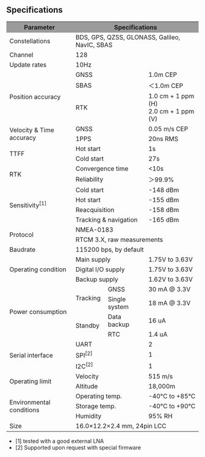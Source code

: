 ## Specifications

<table class="wikitable">

<tbody><tr>
<th style="background-color:#9b9b9b;">Parameter
</th>
<th colspan="3" style="background-color:#9b9b9b;">Specifications
</th></tr>
<tr>
<td>Constellations
</td>
<td colspan="3">BDS, GPS, QZSS, GLONASS, Galileo, NavIC, SBAS
</td></tr>
<tr>
<td>Channel
</td>
<td colspan="3">128
</td></tr>
<tr>
<td>Update rates
</td>
<td colspan="3">10Hz
</td></tr>
<tr>
<td rowspan="3">Position accuracy
</td>
<td colspan="2">GNSS
</td>
<td>1.0m CEP
</td></tr>
<tr>
<td colspan="2">SBAS
</td>
<td>＜1.0m CEP
</td></tr>
<tr>
<td colspan="2">RTK
</td>
<td>1.0 cm + 1 ppm (H)<br />2.0 cm + 1 ppm (V)
</td></tr>
<tr>
<td rowspan="2">Velocity &amp; Time accuracy
</td>
<td colspan="2">GNSS
</td>
<td>0.05 m/s CEP
</td></tr>
<tr>
<td colspan="2">1PPS
</td>
<td>20ns RMS
</td></tr>
<tr>
<td rowspan="2">TTFF
</td>
<td colspan="2">Hot start
</td>
<td>1s
</td></tr>
<tr>
<td colspan="2">Cold start
</td>
<td>27s
</td></tr>
<tr>
<td rowspan="2">RTK
</td>
<td colspan="2">Convergence time
</td>
<td>&lt;10s
</td></tr>
<tr>
<td colspan="2">Reliability
</td>
<td>＞99.9%
</td></tr>
<tr>
<td rowspan="4">Sensitivity<sup>[1]<sup>
</sup></sup></td>
<td colspan="2">Cold start
</td>
<td>-148 dBm
</td></tr>
<tr>
<td colspan="2">Hot start
</td>
<td>-155 dBm
</td></tr>
<tr>
<td colspan="2">Reacquisition
</td>
<td>-158 dBm
</td></tr>
<tr>
<td colspan="2">Tracking &amp; navigation
</td>
<td>-165 dBm
</td></tr>
<tr>
<td rowspan="2">Protocol
</td>
<td colspan="3">NMEA-0183
</td></tr>
<tr>
<td colspan="3">RTCM 3.X, raw measurements
</td></tr>
<tr>
<td>Baudrate
</td>
<td colspan="3">115200 bps, by default
</td></tr>
<tr>
<td rowspan="3">Operating condition
</td>
<td colspan="2">Main supply
</td>
<td>1.75V to 3.63V
</td></tr>
<tr>
<td colspan="2">Digital I/O supply
</td>
<td>1.75V to 3.63V
</td></tr>
<tr>
<td colspan="2">Backup supply
</td>
<td>1.62V to 3.63V
</td></tr>
<tr>
<td rowspan="4">Power consumption
</td>
<td rowspan="2">Tracking
</td>
<td>GNSS
</td>
<td>30 mA @ 3.3V
</td></tr>
<tr>
<td>Single system
</td>
<td>18 mA @ 3.3V
</td></tr>
<tr>
<td rowspan="2">Standby
</td>
<td>Data backup
</td>
<td>16 uA
</td></tr>
<tr>
<td>RTC
</td>
<td>1.4 uA
</td></tr>
<tr>
<td rowspan="3">Serial interface
</td>
<td colspan="2">UART
</td>
<td>2
</td></tr>
<tr>
<td colspan="2">SPI<sup>[2]</sup>
</td>
<td>1
</td></tr>
<tr>
<td colspan="2">I2C<sup>[2]</sup>
</td>
<td>1
</td></tr>
<tr>
<td rowspan="2">Operating limit
</td>
<td colspan="2">Velocity
</td>
<td>515 m/s
</td></tr>
<tr>
<td colspan="2">Altitude
</td>
<td>18,000m
</td></tr>
<tr>
<td rowspan="3">Environmental conditions
</td>
<td colspan="2">Operating temp.
</td>
<td>-40°C to +85°C
</td></tr>
<tr>
<td colspan="2">Storage temp.
</td>
<td>-40°C to +90°C
</td></tr>
<tr>
<td colspan="2">Humidity
</td>
<td>95% RH
</td></tr>
<tr>
<td>Size
</td>
<td colspan="3">16.0×12.2×2.4 mm, 24pin LCC
</td></tr></tbody></table>

* [1] tested with a good external LNA
* [2] Supported upon request with special firmware
